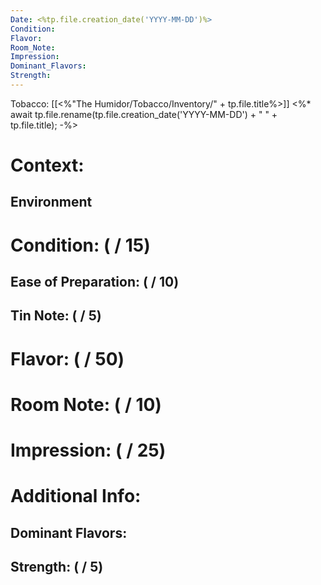 ```yaml
---
Date: <%tp.file.creation_date('YYYY-MM-DD')%>
Condition: 
Flavor: 
Room_Note: 
Impression: 
Dominant_Flavors: 
Strength: 
---
```

Tobacco: [[<%"The Humidor/Tobacco/Inventory/" + tp.file.title%>]]
<%* 
await tp.file.rename(tp.file.creation_date('YYYY-MM-DD') + " " + tp.file.title);
-%>
# Context:

## Environment

# **Condition**: ( / 15)

## Ease of Preparation: ( / 10)

## Tin Note: ( / 5)

# **Flavor**: ( / 50)

# **Room Note**: ( / 10)

# **Impression**: ( / 25)

# **Additional Info**:
## Dominant Flavors:

## Strength: ( / 5)

